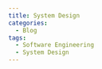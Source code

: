 ```yaml
---
title: System Design
categories:
  - Blog
tags:
  - Software Engineering
  - System Design
---
```


